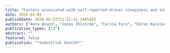 ```yaml
---
title: "Factors associated with self-reported driver sleepiness and incidents in city bus drivers"
date: 2016-01-01
publishDate: 2020-06-23T21:21:42.340580Z
authors: ["Anna Anund", "Jonas Ihlström", "Carina Fors", "Göran Kecklund", "Ashleigh Filtness"]
publication_types: ["2"]
abstract: ""
featured: false
publication: "*Industrial health*"
---
```


